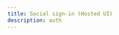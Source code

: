```yaml
---
title: Social sign-in (Hosted UI)
description: auth
---
```


<inline-fragment platform="js" src="~/lib/auth/fragments/js/social.md"></inline-fragment>